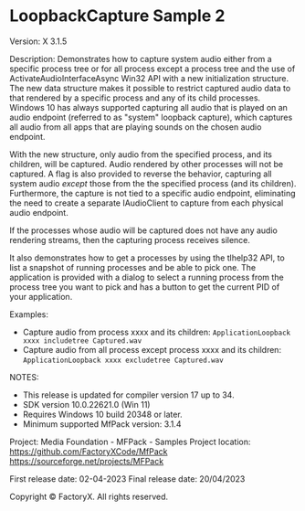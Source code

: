 # LoopbackCapture Sample 2

Version: X 3.1.5

Description:
Demonstrates how to capture system audio either from a specific process tree or for all process except a process tree and
the use of ActivateAudioInterfaceAsync Win32 API with a new initialization structure. 
The new data structure makes it possible to restrict captured audio data to that rendered by a specific 
process and any of its child processes. Windows 10 has always supported capturing all audio that is played on 
an audio endpoint (referred to as "system" loopback capture), which captures all audio from all apps that 
are playing sounds on the chosen audio endpoint. 

With the new structure, only audio from the specified process, and its children, will be captured. Audio rendered by
other processes will not be captured. A flag is also provided to reverse the behavior, capturing all system
audio *except* those from the the specified process (and its children). Furthermore, the capture is not tied to a 
specific audio endpoint, eliminating the need to create a separate IAudioClient to capture from each physical 
audio endpoint. 

If the processes whose audio will be captured does not have any audio rendering streams, then the capturing 
process receives silence.

It also demonstrates how to get a processes by using the tlhelp32 API, to list a snapshot of running processes and be able to pick one.
The application is provided with a dialog to select a running process from the process tree you want to pick and has
a button to get the current PID of your application.

Examples:

* Capture audio from process xxxx and its children: `ApplicationLoopback xxxx includetree Captured.wav`
* Capture audio from all process except process xxxx and its children: `ApplicationLoopback xxxx excludetree Captured.wav`



NOTES: 
 - This release is updated for compiler version 17 up to 34.
 - SDK version 10.0.22621.0 (Win 11)
 - Requires Windows 10 build 20348 or later.
 - Minimum supported MfPack version: 3.1.4

Project: Media Foundation - MFPack - Samples
Project location: https://github.com/FactoryXCode/MfPack
                  https://sourceforge.net/projects/MFPack

First release date: 02-04-2023
Final release date: 20/04/2023

Copyright © FactoryX. All rights reserved.